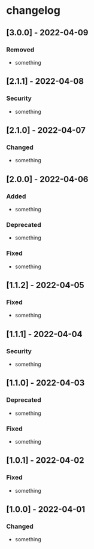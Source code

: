 # changelog

## [3.0.0] - 2022-04-09
### Removed
- something

## [2.1.1] - 2022-04-08
### Security
- something

## [2.1.0] - 2022-04-07
### Changed
- something

## [2.0.0] - 2022-04-06
### Added
- something

### Deprecated
- something

### Fixed
- something

## [1.1.2] - 2022-04-05
### Fixed
- something

## [1.1.1] - 2022-04-04
### Security
- something

## [1.1.0] - 2022-04-03
### Deprecated
- something

### Fixed
- something

## [1.0.1] - 2022-04-02
### Fixed
- something

## [1.0.0] - 2022-04-01
### Changed
- something
